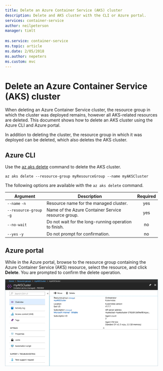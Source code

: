 ```yaml
---
title: Delete an Azure Container Service (AKS) cluster
description: Delete and AKS cluster with the CLI or Azure portal.
services: container-service
author: neilpeterson
manager: timlt

ms.service: container-service
ms.topic: article
ms.date: 2/05/2018
ms.author: nepeters
ms.custom: mvc
---
```


# Delete an Azure Container Service (AKS) cluster

When deleting an Azure Container Service cluster, the resource group in which the cluster was deployed remains, however all AKS-related resources are deleted. This document shows how to delete an AKS cluster using the Azure CLI and Azure portal. 

In addition to deleting the cluster, the resource group in which it was deployed can be deleted, which also deletes the AKS cluster.

## Azure CLI

Use the [az aks delete][az-aks-delete] command to delete the AKS cluster.

```azurecli-interactive
az aks delete --resource-group myResourceGroup --name myAKSCluster
```

The following options are available with the `az aks delete` command.

| Argument | Description | Required |
|---|---|:---:|
| `--name` `-n` | Resource name for the managed cluster. | yes |
| `--resource-group` `-g` | Name of the Azure Container Service resource group. | yes |
| `--no-wait` | Do not wait for the long-running operation to finish. | no |
| `--yes` `-y` | Do not prompt for confirmation. | no |

## Azure portal

While in the Azure portal, browse to the resource group containing the Azure Container Service (AKS) resource, select the resource, and click **Delete**. You are prompted to confirm the delete operation.

![Delete AKS cluster portal](media/container-service-delete-cluster/delete-aks-portal.png)

<!-- LINKS - internal -->
[az-aks-delete]: azure-files-dynamic-pv.md